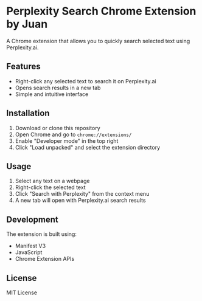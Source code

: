 # Perplexity Search Chrome Extension by Juan

A Chrome extension that allows you to quickly search selected text using Perplexity.ai.

## Features
- Right-click any selected text to search it on Perplexity.ai
- Opens search results in a new tab
- Simple and intuitive interface

## Installation
1. Download or clone this repository
2. Open Chrome and go to `chrome://extensions/`
3. Enable "Developer mode" in the top right
4. Click "Load unpacked" and select the extension directory

## Usage
1. Select any text on a webpage
2. Right-click the selected text
3. Click "Search with Perplexity" from the context menu
4. A new tab will open with Perplexity.ai search results

## Development
The extension is built using:
- Manifest V3
- JavaScript
- Chrome Extension APIs

## License
MIT License
